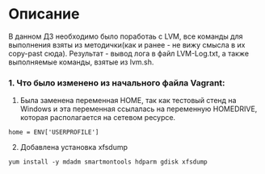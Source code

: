 # **Описание**
В данном ДЗ необходимо было поработаь с LVM, все команды для выполнения взяты из методички(как и ранее - не вижу смысла в их copy-past сюда). Результат - вывод лога в файл LVM-Log.txt, а также выполняемые команды, взятые из lvm.sh. 

### **1. Что было изменено из начального файла Vagrant:**

1. Была заменена переменная HOME, так как тестовый стенд на Windows и эта переменная ссылалась на переменную HOMEDRIVE, которая располагается на сетевом ресурсе.
```
home = ENV['USERPROFILE']
```

2. Добавлена установка xfsdump
```
yum install -y mdadm smartmontools hdparm gdisk xfsdump
```

